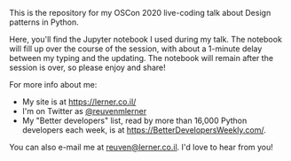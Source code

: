 This is the repository for my OSCon 2020 live-coding talk about Design patterns in Python.

Here, you'll find the Jupyter notebook I used during my talk.  The notebook will fill up over the course of the session, with about a 1-minute delay between my typing and the updating.  The notebook will remain after the session is over, so please enjoy and share!

For more info about me:

- My site is at https://lerner.co.il/
- I'm on Twitter as [@reuvenmlerner](https://twitter.com/reuvenmlerner)
- My "Better developers" list, read by more than 16,000 Python developers each week, is at https://BetterDevelopersWeekly.com/.

You can also e-mail me at [reuven@lerner.co.il](mailto:reuven@lerner.co.il).  I'd love to hear from you!